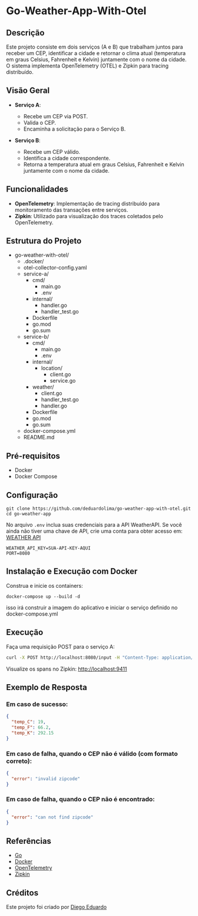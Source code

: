 # Go-Weather-App-With-Otel

## Descrição

Este projeto consiste em dois serviços (A e B) que trabalham juntos para receber um CEP, identificar a cidade e retornar o clima atual (temperatura em graus Celsius, Fahrenheit e Kelvin) juntamente com o nome da cidade. O sistema implementa OpenTelemetry (OTEL) e Zipkin para tracing distribuído.

## Visão Geral

- **Serviço A**:
  - Recebe um CEP via POST.
  - Valida o CEP.
  - Encaminha a solicitação para o Serviço B.

- **Serviço B**:
  - Recebe um CEP válido.
  - Identifica a cidade correspondente.
  - Retorna a temperatura atual em graus Celsius, Fahrenheit e Kelvin juntamente com o nome da cidade.

## Funcionalidades

- **OpenTelemetry**: Implementação de tracing distribuído para monitoramento das transações entre serviços.
- **Zipkin**: Utilizado para visualização dos traces coletados pelo OpenTelemetry.




## Estrutura do Projeto


- go-weather-with-otel/
  - .docker/
   - otel-collector-config.yaml
  - service-a/
    - cmd/
      - main.go
      - .env
    - internal/
      - handler.go
      - handler_test.go
    - Dockerfile    
    - go.mod
    - go.sum
  - service-b/
    - cmd/
      - main.go
      - .env    
    - internal/
      - location/
        - client.go
        - service.go
    - weather/ 
      - client.go 
      - handler_test.go
      - handler.go
    - Dockerfile    
    - go.mod
    - go.sum  
  - docker-compose.yml
  - README.md


## Pré-requisitos

- Docker
- Docker Compose

## Configuração
```
git clone https://github.com/deduardolima/go-weather-app-with-otel.git
cd go-weather-app

```

No arquivo `.env` inclua suas credenciais para a API WeatherAPI. Se você ainda não tiver uma chave de API, crie uma conta para obter acesso em:
[WEATHER API](https://www.weatherapi.com/)

```
WEATHER_API_KEY=SUA-API-KEY-AQUI
PORT=8080

```

## Instalação e Execução com Docker
Construa e inicie os containers:
```
docker-compose up --build -d
```

isso irá construir a imagem do aplicativo e iniciar o serviço definido no docker-compose.yml



## Execução 

Faça uma requisição POST para o serviço A:

```sh
curl -X POST http://localhost:8080/input -H "Content-Type: application/json" -d '{"cep":"80010100"}'
```


Visualize os spans no Zipkin:
[http://localhost:9411](http://localhost:9411/)



## Exemplo de Resposta

### Em caso de sucesso:

```json
{
  "temp_C": 19,
  "temp_F": 66.2,
  "temp_K": 292.15
}
```

### Em caso de falha, quando o CEP não é válido (com formato correto):

```json
{
  "error": "invalid zipcode"
}
```

### Em caso de falha, quando o CEP não é encontrado:

```json
{
  "error": "can not find zipcode"
}
```

## Referências

- [Go](https://golang.org/doc/)
- [Docker](https://docs.docker.com/)
- [OpenTelemetry](https://opentelemetry.io/docs/)
- [Zipkin](https://zipkin.io/)

## Créditos

Este projeto foi criado por [Diego Eduardo](http://github.com/deduardolima)







